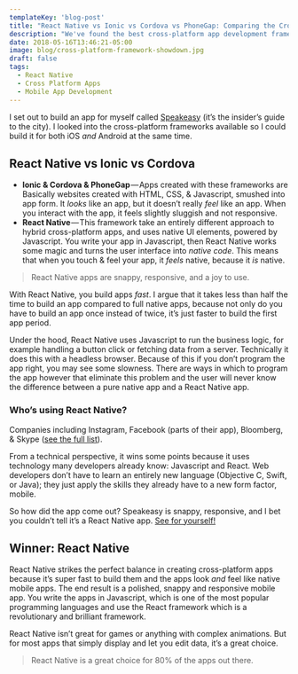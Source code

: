 ```yaml
---
templateKey: 'blog-post'
title: "React Native vs Ionic vs Cordova vs PhoneGap: Comparing the Cross-Platform App Frameworks"
description: "We've found the best cross-platform app development framework. Which is it?"
date: 2018-05-16T13:46:21-05:00
image: blog/cross-platform-framework-showdown.jpg
draft: false
tags:
  - React Native
  - Cross Platform Apps
  - Mobile App Development
---
```

I set out to build an app for myself called <a href="http://speakeasy.co" target="_blank">Speakeasy</a> (it’s the insider’s guide to the city). I looked into the cross-platform frameworks available so I could build it for both iOS _and_ Android at the same time.

## React Native vs Ionic vs Cordova
* **Ionic &amp; Cordova &amp; PhoneGap** — Apps created with these frameworks are Basically websites created with HTML, CSS, & Javascript, smushed into app form. It _looks_ like an app, but it doesn’t really _feel_ like an app. When you interact with the app, it feels slightly sluggish and not responsive.
* **React Native** — This framework take an entirely different approach to hybrid cross-platform apps, and uses native UI elements, powered by Javascript. You write your app in Javascript, then React Native works some magic and turns the user interface into _native code_. This means that when you touch & feel your app, it *feels* native, because it *is* native.

> React Native apps are snappy, responsive, and a joy to use.

With React Native, you build apps *fast*. I argue that it takes less than half the time to build an app compared to full native apps, because not only do you have to build an app once instead of twice, it’s just faster to build the first app period.

Under the hood, React Native uses Javascript to run the business logic, for example handling a button click or fetching data from a server. Technically it does this with a headless browser. Because of this if you don’t program the app right, you may see some slowness. There are ways in which to program the app however that eliminate this problem and the user will never know the difference between a pure native app and a React Native app.

### Who’s using React Native?
Companies including Instagram, Facebook (parts of their app), Bloomberg, & Skype (<a target="_blank" href="https://facebook.github.io/react-native/showcase.html">see the full list</a>).

From a technical perspective, it wins some points because it uses technology many developers already know: Javascript and React. Web developers don’t have to learn an entirely new language (Objective C, Swift, or Java); they just apply the skills they already have to a new form factor, mobile.

So how did the app come out? Speakeasy is snappy, responsive, and I bet you couldn’t tell it’s a React Native app. <a href="http://speakeasy.co" target="_blank">See for yourself!</a>

## Winner: React Native
React Native strikes the perfect balance in creating cross-platform apps because it’s super fast to build them and the apps look *and* feel like native mobile apps. The end result is a polished, snappy and responsive mobile app. You write the apps in Javascript, which is one of the most popular programming languages and use the React framework which is a revolutionary and brilliant framework.

React Native isn’t great for games or anything with complex animations. But for most apps that simply display and let you edit data, it’s a great choice.

> React Native is a great choice for 80% of the apps out there.
